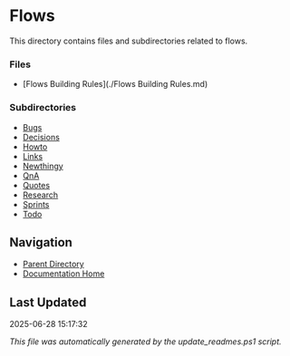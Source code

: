 # Flows

This directory contains files and subdirectories related to flows.

### Files
- [Flows Building Rules](./Flows Building Rules.md)

### Subdirectories
- [Bugs](./bugs/)
- [Decisions](./decisions/)
- [Howto](./howto/)
- [Links](./links/)
- [Newthingy](./newthingy/)
- [QnA](./qna/)
- [Quotes](./quotes/)
- [Research](./research/)
- [Sprints](./sprints/)
- [Todo](./todo/)

## Navigation

- [Parent Directory](../)
- [Documentation Home](../../)

## Last Updated

2025-06-28 15:17:32

*This file was automatically generated by the update_readmes.ps1 script.*


